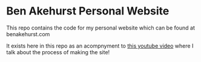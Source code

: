 # Ben Akehurst Personal Website

This repo contains the code for my personal website which can be found at benakehurst.com

It exists here in this repo as an acompnyment to [this youtube video](http://bbc.com) where I talk about the process of making the site!
